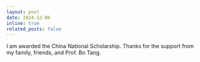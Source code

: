 ```yaml
---
layout: post
date: 2024-12-06
inline: true
related_posts: false
---
```


I am awarded the China National Scholarship. Thanks for the support from my family, friends, and Prof. Bo Tang.
